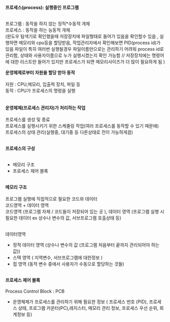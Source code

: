 <strong>프로세스(process): 실행중인 프로그램</strong><br/><br/>

프로그램 : 동작을 하지 않는 정적*수동적 개체<br/>
프로세스 : 동작을 하는 능동적 개체<br/>
(윈도우 탐색기로 확인했을때 저장장치에 파일형태로 들어가 있음을 확인할수 있음 , 실행하면 메모리와 cpu등을 할당받음, 작업관리자에서 확인해보면 PID(process id)가 있음 파일이 특히 여러번 실행될경우 파일이름만으로는 관리하기 어려워 process id로 관리함, 상태와 사용자이름으로 누가 실행시켰는지 확인 가능함 // 저장장치에는 명령어에 대한 리스트만 들어가 있지만 프로세스가 되면 메모리사이즈가 더 많이 필요하게 됨  )<br/>

<strong>운영체제로부터 자원을 할당 받아 동작</strong><br/><br/>
자원 : CPU,메모리, 입출력 장치, 파일 등<br/>
동작 : CPU가 프로세스의 명령을 실행<br/>
<br/><br/>
<strong>운영체제(프로세스 관리자)가 처리하는 작업</strong><br/><br/>
프로세스를 생성 및 종료<br/>
프로세스를 실행시키기 위한 스케줄링 작업(여러 프로세스를 동작할 수 있기 때문에)<br/>
프로세스의 상태 관리(실행중, 대기중 등 다른상태로 전이 가능하게끔) <br/><br/>

<strong>프로세스의 구성</strong><br/><br/>
- 메모리 구조
- 프로세스 제어 블록  <br/><br/>

<strong>메모리 구조</strong><br/><br/>
프로그램 실행에 직접적으로 필요한 코드와 데이터<br/>
코드영역 + 데이터 영역 <br/>
코드영역 (프로그램 자체 / 코드들이 저장되어 있는 곳 ), 데이터 영역 (프로그램 실행 시 필요한 데이터 ex 상수나 변수의 값, 서브프로그램 호출상태 등)<br/><br/>

데이터영역
- 정적 데이터 영역 (상수나 변수의 값 (프로그램 처음부터 끝까지 관리되어야 하는 값))
- 스택 영역 ( 지역변수, 서브프로그램에 대한정보 )
- 힙 영역 (동적 변수 중에서 사용자가 수동으로 할당하는 것들)<br/><br/>

<strong>프로세스 제어 블록</strong><br/><br/>
Process Control Block : PCB
- 운영체제가 프로세스를 관리하기 위해 필요한 정보 
( 프로세스 번호 (PID), 프로세스 상태, 프로그램 카운터(PC),레지스터, 메모리 관리 정보, 프로세스 우선 순위, 회계정보 등)



